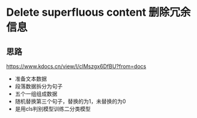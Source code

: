 # Delete superfluous content 删除冗余信息

## 思路
https://www.kdocs.cn/view/l/clMszgx6DfBU?from=docs

- 准备文本数据
- 段落数据拆分为句子
- 五个一组组成数据
- 随机替换第三个句子，替换的为1，未替换的为0
- 是用cls判别模型训练二分类模型
